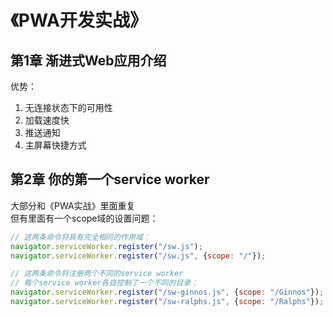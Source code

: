 # 《PWA开发实战》
## 第1章 渐进式Web应用介绍
优势：
1. 无连接状态下的可用性
2. 加载速度快
3. 推送通知
4. 主屏幕快捷方式

## 第2章 你的第一个service worker
大部分和《PWA实战》里面重复<br>
但有里面有一个scope域的设置问题：
```javascript
// 这两条命令将具有完全相同的作用域：
navigator.serviceWorker.register("/sw.js");
navigator.serviceWorker.register("/sw.js", {scope: "/"});

// 这两条命令将注册两个不同的service worker
// 每个service worker各自控制了一个不同的目录：
navigator.serviceWorker.register("/sw-ginnos.js", {scope: "/Ginnos"});
navigator.serviceWorker.register("/sw-ralphs.js", {scope: "/Ralphs"});
```